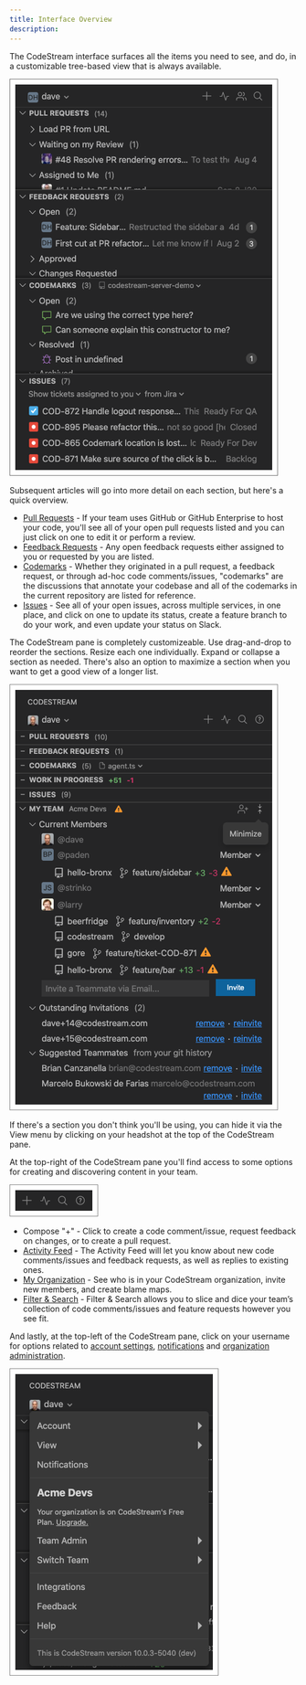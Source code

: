 ```yaml
---
title: Interface Overview
description: 
---
```


The CodeStream interface surfaces all the items you need to see, and do, in a
customizable tree-based view that is always available. 

![CodeStream Sidebar](../assets/images/Sidebar2.png)

Subsequent articles will go into more detail on each section, but here's a quick
overview.

* [Pull Requests](pull-requests-section) - If your team uses GitHub or GitHub
  Enterprise to host your code, you'll see all of your open pull requests listed
  and you can just click on one to edit it or perform a review.
* [Feedback Requests](feedback-requests-section) - Any open feedback requests
  either assigned to you or requested by you are listed.
* [Codemarks](codemarks-section) - Whether they originated in a pull request, a
  feedback request, or through ad-hoc code comments/issues, "codemarks" are the
  discussions that annotate your codebase and all of the codemarks in the
  current repository are listed for reference.
* [Issues](issues-section) - See all of your open issues, across multiple
  services, in one place, and click on one to update its status, create a
  feature branch to do your work, and even update your status on Slack.

The CodeStream pane is completely customizeable. Use drag-and-drop to reorder
the sections. Resize each one individually. Expand or collapse a section as
needed. There's also an option to maximize a section when you want to get a good
view of a longer list. 

![Maximized Section](../assets/images/MaximizedSection.png)

If there's a section you don't think you'll be using, you can hide it via the
View menu by clicking on your headshot at the top of the CodeStream pane.

At the top-right of the CodeStream pane you'll find access to some options for
creating and discovering content in your team.

![Global Options](../assets/images/GlobalOptions.png)

* Compose "+" - Click to create a code comment/issue, request feedback on
  changes, or to create a pull request.
* [Activity Feed](activity-feed) - The Activity Feed will let you know about new
  code comments/issues and feedback requests, as well as replies to existing
  ones.
* [My Organization](myorganization) - See who is in your CodeStream
  organization, invite new members, and create blame maps.
* [Filter & Search](filter-and-search) - Filter & Search allows you to slice and
  dice your team’s collection of code comments/issues and feature requests
  however you see fit.

And lastly, at the top-left of the CodeStream pane, click on your username for
options related to [account settings](account-settings), [notifications](notifications) and [organization
administration](team-administration).

![Username Menu](../assets/images/HeadshotMenu.png)
